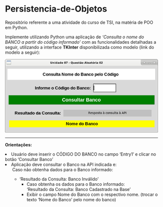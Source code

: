 # Persistencia-de-Objetos
Repositório referente a uma atividade do curso de TSI, na matéria de POO em Python.

Implemente utilizando Python uma aplicação de <i>‘Consulta o nome do BANCO a partir do código informado’</i> com as funcionalidades detalhadas a seguir, utilizando a interface <b>TKInter</b> disponibilizada como modelo (link do modelo a seguir):

![](image.png)


<hr>


<b>Orientações:</b>

<li>Usuário deve inserir o CÓDIGO DO BANCO no campo ‘Entry1’ e clicar no botão ‘Consultar Banco’
<li>Aplicação deve consultar o Banco na API indicada e:
<ul>Caso não obtenha dados para o Banco informado:
<ul><li>‘Resultado da Consulta: Banco Inválido’
<ul><li>Caso obtenha os dados para o Banco informado:</li>
‘Resultado da Consulta: Banco Cadastrado na Base’
<li>Exibir o campo Nome do Banco com o respectivo nome.
(trocar o texto ‘Nome do Banco’ pelo nome do banco)